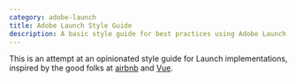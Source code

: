 ```yaml
---
category: adobe-launch
title: Adobe Launch Style Guide
description: A basic style guide for best practices using Adobe Launch
---
```

This is an attempt at an opinionated style guide for Launch implementations, inspired by the good folks at [airbnb](https://github.com/airbnb/javascript) and [Vue](https://vuejs.org/v2/style-guide/).